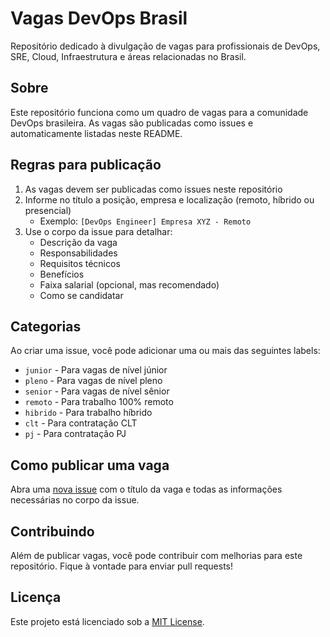 # Vagas DevOps Brasil

Repositório dedicado à divulgação de vagas para profissionais de DevOps, SRE, Cloud, Infraestrutura e áreas relacionadas no Brasil.

## Sobre

Este repositório funciona como um quadro de vagas para a comunidade DevOps brasileira. As vagas são publicadas como issues e automaticamente listadas neste README.

## Regras para publicação

1. As vagas devem ser publicadas como issues neste repositório
2. Informe no título a posição, empresa e localização (remoto, híbrido ou presencial)
   - Exemplo: `[DevOps Engineer] Empresa XYZ - Remoto`
3. Use o corpo da issue para detalhar:
   - Descrição da vaga
   - Responsabilidades
   - Requisitos técnicos
   - Benefícios
   - Faixa salarial (opcional, mas recomendado)
   - Como se candidatar

## Categorias

Ao criar uma issue, você pode adicionar uma ou mais das seguintes labels:
- `junior` - Para vagas de nível júnior
- `pleno` - Para vagas de nível pleno
- `senior` - Para vagas de nível sênior
- `remoto` - Para trabalho 100% remoto
- `hibrido` - Para trabalho híbrido
- `clt` - Para contratação CLT
- `pj` - Para contratação PJ

## Como publicar uma vaga

Abra uma [nova issue](https://github.com/DevOps-Brazil/Vagas/issues/new) com o título da vaga e todas as informações necessárias no corpo da issue.

## Contribuindo

Além de publicar vagas, você pode contribuir com melhorias para este repositório. Fique à vontade para enviar pull requests!

## Licença

Este projeto está licenciado sob a [MIT License](LICENSE).
